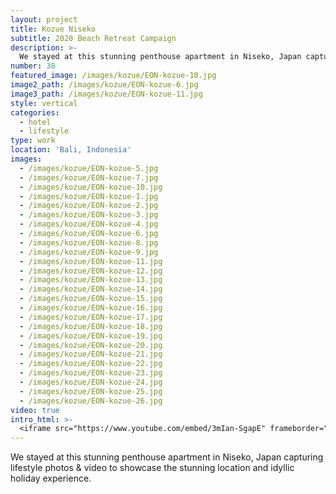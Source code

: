 ```yaml
---
layout: project
title: Kozue Niseko
subtitle: 2020 Beach Retreat Campaign
description: >-
  We stayed at this stunning penthouse apartment in Niseko, Japan capturing lifestyle photos & video to showcase the stunning location and idyllic holiday experience.
number: 38
featured_image: /images/kozue/EON-kozue-10.jpg
image2_path: /images/kozue/EON-kozue-6.jpg
image3_path: /images/kozue/EON-kozue-11.jpg
style: vertical
categories:
  - hotel
  - lifestyle
type: work
location: 'Bali, Indonesia'
images:
  - /images/kozue/EON-kozue-5.jpg
  - /images/kozue/EON-kozue-7.jpg
  - /images/kozue/EON-kozue-10.jpg
  - /images/kozue/EON-kozue-1.jpg
  - /images/kozue/EON-kozue-2.jpg
  - /images/kozue/EON-kozue-3.jpg
  - /images/kozue/EON-kozue-4.jpg
  - /images/kozue/EON-kozue-6.jpg
  - /images/kozue/EON-kozue-8.jpg
  - /images/kozue/EON-kozue-9.jpg
  - /images/kozue/EON-kozue-11.jpg
  - /images/kozue/EON-kozue-12.jpg
  - /images/kozue/EON-kozue-13.jpg
  - /images/kozue/EON-kozue-14.jpg
  - /images/kozue/EON-kozue-15.jpg
  - /images/kozue/EON-kozue-16.jpg
  - /images/kozue/EON-kozue-17.jpg
  - /images/kozue/EON-kozue-18.jpg
  - /images/kozue/EON-kozue-19.jpg
  - /images/kozue/EON-kozue-20.jpg
  - /images/kozue/EON-kozue-21.jpg
  - /images/kozue/EON-kozue-22.jpg
  - /images/kozue/EON-kozue-23.jpg
  - /images/kozue/EON-kozue-24.jpg
  - /images/kozue/EON-kozue-25.jpg
  - /images/kozue/EON-kozue-26.jpg
video: true
intro_html: >-
  <iframe src="https://www.youtube.com/embed/3mIan-SgapE" frameborder="0" allow="accelerometer; autoplay; encrypted-media; gyroscope; picture-in-picture" allowfullscreen></iframe>
---
```



  We stayed at this stunning penthouse apartment in Niseko, Japan capturing lifestyle photos & video to showcase the stunning location and idyllic holiday experience.
